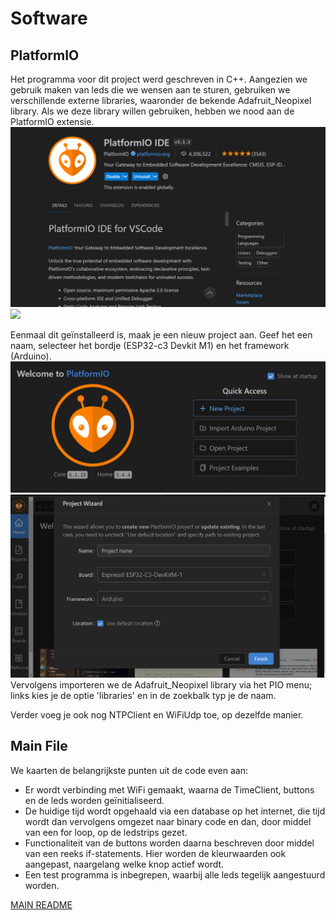 <h1>Software</h1>
<h2> PlatformIO </h2>
<p> Het programma voor dit project werd geschreven in C++. Aangezien we gebruik maken van leds die we wensen aan te sturen, gebruiken we verschillende externe libraries, waaronder de bekende Adafruit_Neopixel library. Als we deze library willen gebruiken, hebben we nood aan de PlatformIO extensie.
<img src = "../Foto's/neopixel.png">
<img src = "..Foto's/menu.png">
<p> Eenmaal dit geïnstalleerd is, maak je een nieuw project aan. Geef het een naam, selecteer het bordje (ESP32-c3 Devkit M1) en het framework (Arduino).
<img src = "../Foto's/platformioproject.png">
<img src = "../Foto's/platformfinal.png">
Vervolgens importeren we de Adafruit_Neopixel library via het PIO menu; links kies je de optie 'libraries' en in de zoekbalk typ je de naam. </p>

Verder voeg je ook nog NTPClient en WiFiUdp toe, op dezelfde manier.

<h2> Main File </h2>
We kaarten de belangrijkste punten uit de code even aan:

- Er wordt verbinding met WiFi gemaakt, waarna de TimeClient, buttons en de leds worden geïnitialiseerd.
- De huidige tijd wordt opgehaald via een database op het internet, die tijd wordt dan vervolgens omgezet naar binary code en dan, door middel van een for loop, op de ledstrips gezet.
- Functionaliteit van de buttons worden daarna beschreven door middel van een reeks if-statements. Hier worden de kleurwaarden ook aangepast, naargelang welke knop actief wordt.
- Een test programma is inbegrepen, waarbij alle leds tegelijk aangestuurd worden.



[MAIN README](../README.md)


